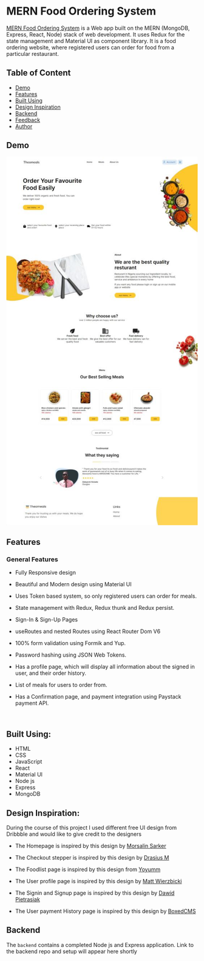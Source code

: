 # MERN Food Ordering System

[MERN Food Ordering System](https://theophillyfood.vercel.app/) is a Web app built on the MERN (MongoDB, Express, React, Node) stack of web development. It uses Redux for the state management and Material UI as component library. It is a food ordering website, where registered users can order for food from a particular restaurant.

## Table of Content

- [Demo](#demo)
- [Features](#features)
- [Built Using](#built-using)
- [Design Inspiration](#design_inspiration)
- [Backend](#backend)
- [Feedback](#feedback)
- [Author](#author)

## <a name="demo"></a> Demo

![Game Demo](public/React_Food_Ordering.jpg)

## <a name="features"></a> Features

### General Features

- Fully Responsive design

- Beautiful and Modern design using Material UI

- Uses Token based system, so only registered users can order for meals.

- State management with Redux, Redux thunk and Redux persist.

- Sign-In & Sign-Up Pages

- useRoutes and nested Routes using React Router Dom V6

- 100% form validation using Formik and Yup.

- Password hashing using JSON Web Tokens.

- Has a profile page, which will display all information about the signed in user, and their order history.

- List of meals for users to order from.

- Has a Confirmation page, and payment integration using Paystack payment API.

<br>

## <a name="built-using"></a> Built Using:

- HTML
- CSS
- JavaScript
- React
- Material UI
- Node js
- Express
- MongoDB

## <a name="design_inspiration"></a> Design Inspiration:

During the course of this project I used different free UI design from Dribbble and would like to give credit to the designers

- The Homepage is inspired by this design by [Morsalin Sarker](https://dribbble.com/shots/14576351-Food-landing-page-FoodFun)

- The Checkout stepper is inspired by this design by [Drasius M](https://dribbble.com/shots/3374580-Freebie-sketch-Checkout-step-one)

- The Foodlist page is inspired by this design from [Yoyumm](https://demo.yoyumm.com/restaurant/menu/the-stone-house/31)

- The User profile page is inspired by this design by [Matt Wierzbicki](https://dribbble.com/shots/5959729-E-commerce-My-Account-Page)

- The Signin and Signup page is inspired by this design by [Dawid Pietrasiak](https://dribbble.com/shots/13947179-Appreciation-Platform-Sign-Up)

- The User payment History page is inspired by this design by [BoxedCMS](https://dribbble.com/shots/7284483-BoxedCMS-Payment-History)

## <a name="backend"></a> Backend

The `backend` contains a completed Node js and Express application. Link to the backend repo and setup will appear here shortly

